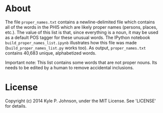 # About
The file `proper_names.txt` contains a newline-delimited file which contains all of the words in the PHI5 which are likely proper names (persons, places, etc.). The value of this list is that, since everything is a noun, it may be used as a default POS tagger for these unusual words. The IPython notebook `build_proper_names_list.ipynb` illustrates how this file was made (`build_proper_names_list.py` works too). As output, `proper_names.txt` contains 40,683 unique, alphabetized words.

Important note: This list contains some words that are not proper nouns. Its needs to be edited by a human to remove accidental inclusions.


# License
Copyright (c) 2014 Kyle P. Johnson, under the MIT License. See 'LICENSE' for details.
